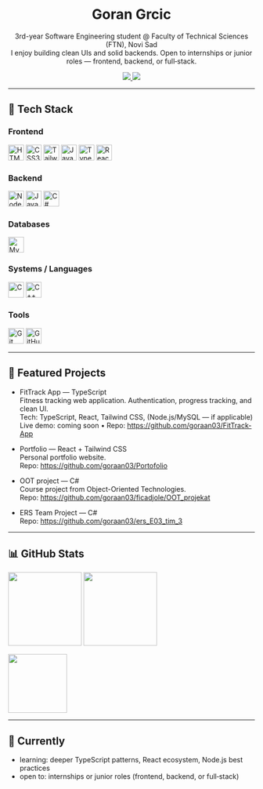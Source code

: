 <h1 align="center">Goran Grcic</h1>
<p align="center">
  3rd-year Software Engineering student @ Faculty of Technical Sciences (FTN), Novi Sad<br/>
  I enjoy building clean UIs and solid backends. Open to internships or junior roles — frontend, backend, or full‑stack.
</p>

<p align="center">
  <a href="mailto:gorangrcic72@gmail.com">
    <img src="https://img.shields.io/badge/Email-gorangrcic72%40gmail.com-333?style=for-the-badge&logo=gmail&logoColor=white" />
  </a>
  <a href="https://github.com/goraan03">
    <img src="https://img.shields.io/badge/GitHub-goraan03-111?style=for-the-badge&logo=github" />
  </a>
  <!-- Add LinkedIn/Portfolio when ready -->
</p>

---

## 🧰 Tech Stack

### Frontend
<p>
  <img alt="HTML5" src="https://cdn.jsdelivr.net/gh/devicons/devicon@latest/icons/html5/html5-original.svg" height="32"/>
  <img alt="CSS3" src="https://cdn.jsdelivr.net/gh/devicons/devicon@latest/icons/css3/css3-original.svg" height="32"/>
  <img alt="TailwindCSS" src="https://cdn.jsdelivr.net/gh/devicons/devicon@latest/icons/tailwindcss/tailwindcss-original.svg" height="32"/>
  <img alt="JavaScript" src="https://cdn.jsdelivr.net/gh/devicons/devicon@latest/icons/javascript/javascript-original.svg" height="32"/>
  <img alt="TypeScript" src="https://cdn.jsdelivr.net/gh/devicons/devicon@latest/icons/typescript/typescript-original.svg" height="32"/>
  <img alt="React" src="https://cdn.jsdelivr.net/gh/devicons/devicon@latest/icons/react/react-original.svg" height="32"/>
</p>

### Backend
<p>
  <img alt="Node.js" src="https://cdn.jsdelivr.net/gh/devicons/devicon@latest/icons/nodejs/nodejs-original.svg" height="32"/>
  <img alt="Java" src="https://cdn.jsdelivr.net/gh/devicons/devicon@latest/icons/java/java-original.svg" height="32"/>
  <img alt="C#" src="https://cdn.jsdelivr.net/gh/devicons/devicon@latest/icons/csharp/csharp-original.svg" height="32"/>
</p>

### Databases
<p>
  <img alt="MySQL" src="https://cdn.jsdelivr.net/gh/devicons/devicon@latest/icons/mysql/mysql-original.svg" height="32"/>
</p>

### Systems / Languages
<p>
  <img alt="C" src="https://cdn.jsdelivr.net/gh/devicons/devicon@latest/icons/c/c-original.svg" height="32"/>
  <img alt="C++" src="https://cdn.jsdelivr.net/gh/devicons/devicon@latest/icons/cplusplus/cplusplus-original.svg" height="32"/>
</p>

### Tools
<p>
  <img alt="Git" src="https://cdn.jsdelivr.net/gh/devicons/devicon@latest/icons/git/git-original.svg" height="32"/>
  <img alt="GitHub" src="https://cdn.jsdelivr.net/gh/devicons/devicon@latest/icons/github/github-original.svg" height="32"/>
</p>

---

## 🚀 Featured Projects
- FitTrack App — TypeScript  
  Fitness tracking web application. Authentication, progress tracking, and clean UI.  
  Tech: TypeScript, React, Tailwind CSS, (Node.js/MySQL — if applicable)  
  Live demo: coming soon • Repo: https://github.com/goraan03/FitTrack-App

- Portfolio — React + Tailwind CSS  
  Personal portfolio website.  
  Repo: https://github.com/goraan03/Portofolio

- OOT project — C#  
  Course project from Object-Oriented Technologies.  
  Repo: https://github.com/goraan03/ficadjole/OOT_projekat

- ERS Team Project — C#  
  Repo: https://github.com/goraan03/ers_E03_tim_3

---

## 📊 GitHub Stats
<p>
  <img src="https://github-readme-stats.vercel.app/api?username=goraan03&show_icons=true&theme=tokyonight&hide_border=true" height="150" />
  <img src="https://streak-stats.demolab.com?user=goraan03&theme=tokyonight&hide_border=true" height="150" />
</p>
<p>
  <img src="https://github-readme-stats.vercel.app/api/top-langs/?username=goraan03&layout=compact&theme=tokyonight&hide_border=true" height="120" />
</p>

---

## 🎯 Currently
- learning: deeper TypeScript patterns, React ecosystem, Node.js best practices
- open to: internships or junior roles (frontend, backend, or full‑stack)
